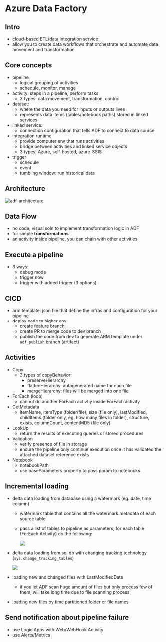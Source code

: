 # Azure Data Factory

## Intro

- cloud-based ETL/data integration service
- allow you to create data workflows that orchestrate and automate data movement and transformation

## Core concepts

- pipeline
  - logical grouping of activities
  - schedule, monitor, manage
- activity: steps in a pipeline, perform tasks
  - 3 types: data movement, transformation, control
- dataset:
  - where the data you need for inputs or outputs lives
  - represents data items (tables/notebook paths) stored in linked services
- linked service:
  - connection configuration that tells ADF to connect to data source
- integration runtime
  - provide computer env that runs activities
  - bridge between activities and linked service objects
  - 3 types: Azure, self-hosted, azure-SSIS
- trigger
  - schedule
  - event
  - tumbling window: run historical data

## Architecture

![adf-architecture](https://learn.microsoft.com/en-us/azure/data-factory/v1/media/data-factory-introduction/data-integration-service-key-concepts.png)

## Data Flow

- no code, visual soln to implement transformation logic in ADF
- for simple **transformations**
- an activity inside pipeline, you can chain with other activities

## Execute a pipeline

- 3 ways:
  - debug mode
  - trigger now
  - trigger with added trigger (3 options)

## CICD

- arm template: json file that define the infras and configuration for your pipeline
- deploy code to higher env:
  - create feature branch
  - create PR to merge code to dev branch
  - publish the code from dev to generate ARM template under `adf_publish` branch (artifact)

## Activities

- Copy
  - 3 types of copyBehavior:
    - preserveHierarchy
    - flattenHierarchy: autogenerated name for each file
    - mergeHierarchy: files will be merged into one file
- ForEach (loop)
  - cannot do another ForEach activtiy inside ForEach activity
- GetMetadata
  - itemName, itemType (folder/file), size (file only), lastModified, childItems (folder only, eg. how many files in folder), structure, exists, columnCount, contentMD5 (file only)
- LookUp
  - return the results of executing queries or stored procedures
- Validation
  - verify presence of file in storage
  - ensure the pipeline only continue execution once it has validated the attached dataset reference exists
- Notebook
  - notebookPath
  - use baseParameters property to pass param to notebooks

## Incremental loading

- delta data loading from database using a watermark (eg. date, time column)
  - watermark table that contains all the watermark metadata of each source table
  - pass a list of tables to pipeline as parameters, for each table (ForEach Activity) do the following:

    ![](https://learn.microsoft.com/en-us/azure/data-factory/media/tutorial-incremental-copy-portal/incrementally-load.png)

- delta data loading from sql db with changing tracking technology (`sys.change_tracking_tables`)
  
  ![](https://learn.microsoft.com/en-us/azure/data-factory/media/tutorial-incremental-copy-change-tracking-feature-powershell/incremental-load-flow-diagram.png)

- loading new and changed files with LastModifiedDate
  - if you let ADF scan huge amount of files but only process few of them, will take long time due to file scanning process

- loading new files by time partitioned folder or file names

## Send notification about pipeline failure

- use Logic Apps with Web/WebHook Activity
- use Alerts/Metrics